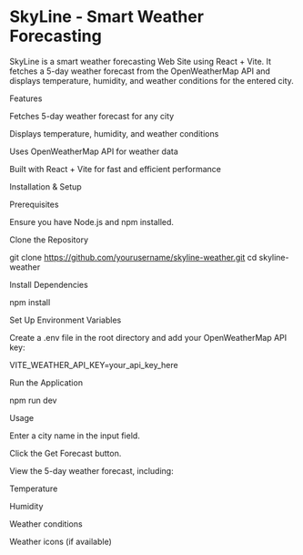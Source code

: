 # SkyLine - Smart Weather Forecasting

SkyLine is a smart weather forecasting Web Site using React + Vite. It fetches a 5-day weather forecast from the OpenWeatherMap API and displays temperature, humidity, and weather conditions for the entered city.

Features

Fetches 5-day weather forecast for any city

Displays temperature, humidity, and weather conditions

Uses OpenWeatherMap API for weather data

Built with React + Vite for fast and efficient performance

Installation & Setup

Prerequisites

Ensure you have Node.js and npm installed.

Clone the Repository

git clone https://github.com/yourusername/skyline-weather.git
cd skyline-weather

Install Dependencies

npm install

Set Up Environment Variables

Create a .env file in the root directory and add your OpenWeatherMap API key:

VITE_WEATHER_API_KEY=your_api_key_here

Run the Application

npm run dev

Usage

Enter a city name in the input field.

Click the Get Forecast button.

View the 5-day weather forecast, including:

Temperature

Humidity

Weather conditions

Weather icons (if available)
